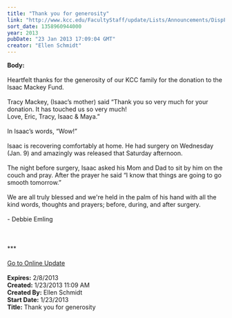 ```yaml
---
title: "Thank you for generosity"
link: "http://www.kcc.edu/FacultyStaff/update/Lists/Announcements/DispForm.aspx?ID=969"
sort_date: 1358960944000
year: 2013
pubDate: "23 Jan 2013 17:09:04 GMT"
creator: "Ellen Schmidt"
---
```


<div><b>Body:</b> <div class="ExternalClass6D77901C996344369DF749B174CBC69C"><div><br />Heartfelt thanks for the generosity of our KCC family for the donation to the Isaac Mackey Fund.</div>
<div> </div>
<div>Tracy Mackey, (Isaac’s mother) said “Thank you so very much for your donation. It has touched us so very much!<br />Love, Eric, Tracy, Isaac &amp; Maya.”</div>
<div> </div>
<div>In Isaac’s words, “Wow!”</div>
<div> </div>
<div>Isaac is recovering comfortably at home. He had surgery on Wednesday (Jan. 9) and amazingly was released that Saturday afternoon.</div>
<div> </div>
<div>The night before surgery, Isaac asked his Mom and Dad to sit by him on the couch and pray. After the prayer he said “I know that things are going to go smooth tomorrow.”</div>
<div> </div>
<div>We are all truly blessed and we're held in the palm of his hand with all the kind words, thoughts and prayers; before, during, and after surgery.</div>
<div> </div>
<div>- Debbie Emling  <br /></div>
<div> </div>
<div>
<div> </div>
<div>
<div> </div>
<div>
<div>***</div>
<div> </div>
<div><a href="/FacultyStaff/update/Pages/dailyupdate.aspx">Go to Online Update</a></div>
<div> </div></div></div></div></div></div>
<div><b>Expires:</b> 2/8/2013</div>
<div><b>Created:</b> 1/23/2013 11:09 AM</div>
<div><b>Created By:</b> Ellen Schmidt</div>
<div><b>Start Date:</b> 1/23/2013</div>
<div><b>Title:</b> Thank you for generosity</div>
